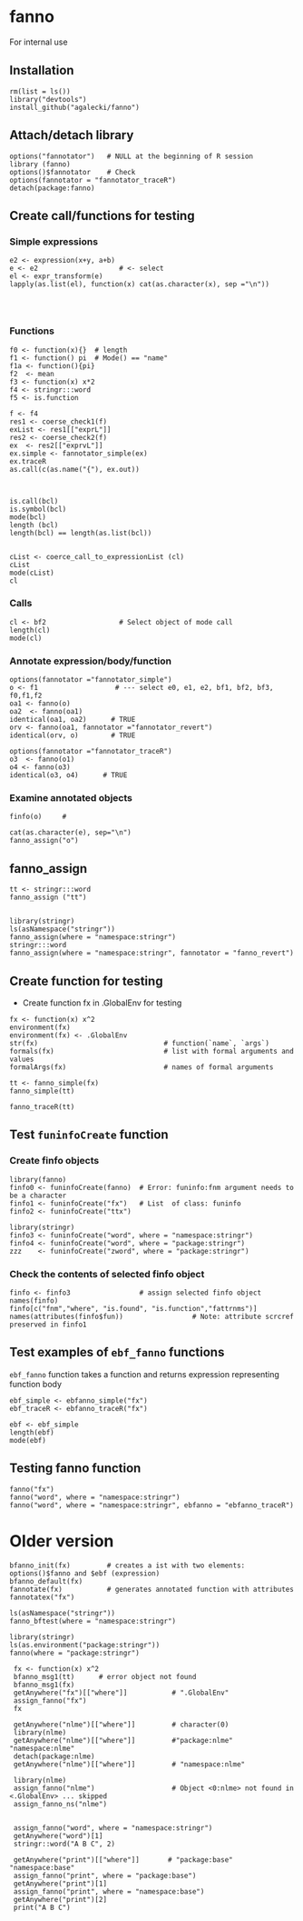 # fanno
For internal use

## Installation
```
rm(list = ls())
library("devtools")
install_github("agalecki/fanno")
```
## Attach/detach library 
```
options("fannotator")   # NULL at the beginning of R session
library (fanno)
options()$fannotator    # Check 
options(fannotator = "fannotator_traceR")
detach(package:fanno)
```
## Create call/functions for testing

### Simple expressions

```
e2 <- expression(x+y, a+b)
e <- e2                    # <- select
el <- expr_transform(e)
lapply(as.list(el), function(x) cat(as.character(x), sep ="\n"))




```


### Functions

```
f0 <- function(x){}  # length
f1 <- function() pi  # Mode() == "name" 
f1a <- function(){pi}
f2  <- mean
f3 <- function(x) x*2
f4 <- stringr:::word
f5 <- is.function
```
```
f <- f4 
res1 <- coerse_check1(f)
exList <- res1[["exprL"]]
res2 <- coerse_check2(f)
ex  <- res2[["exprvL"]]
ex.simple <- fannotator_simple(ex)
ex.traceR
as.call(c(as.name("{"), ex.out))



is.call(bcl)
is.symbol(bcl)
mode(bcl)
length (bcl)
length(bcl) == length(as.list(bcl))


cList <- coerce_call_to_expressionList (cl)
cList
mode(cList)
cl
```
### Calls





```
cl <- bf2                  # Select object of mode call
length(cl)
mode(cl)
```


### Annotate expression/body/function

```
options(fannotator ="fannotator_simple")
o <- f1                   # --- select e0, e1, e2, bf1, bf2, bf3, f0,f1,f2
oa1 <- fanno(o)                     
oa2  <- fanno(oa1)
identical(oa1, oa2)      # TRUE
orv <- fanno(oa1, fannotator ="fannotator_revert")
identical(orv, o)        # TRUE

options(fannotator ="fannotator_traceR")
o3  <- fanno(o1)
o4 <- fanno(o3)
identical(o3, o4)      # TRUE

```

### Examine annotated objects

```
finfo(o)     # 

cat(as.character(e), sep="\n")
fanno_assign("o")

```
## fanno_assign
```
tt <- stringr:::word
fanno_assign ("tt")


library(stringr)
ls(asNamespace("stringr"))
fanno_assign(where = "namespace:stringr")
stringr:::word
fanno_assign(where = "namespace:stringr", fannotator = "fanno_revert")

```



## Create function for testing

* Create function fx in .GlobalEnv for testing

```
fx <- function(x) x^2
environment(fx)                
environment(fx) <- .GlobalEnv
str(fx)                               # function(`name`, `args`)
formals(fx)                           # list with formal arguments and values
formalArgs(fx)                        # names of formal arguments
```

 ```
 tt <- fanno_simple(fx)
 fanno_simple(tt)

 fanno_traceR(tt)
```

## Test `funinfoCreate` function

### Create finfo objects

```
library(fanno)
finfo0 <- funinfoCreate(fanno)  # Error: funinfo:fnm argument needs to be a character
finfo1 <- funinfoCreate("fx")   # List  of class: funinfo
finfo2 <- funinfoCreate("ttx")

library(stringr)
finfo3 <- funinfoCreate("word", where = "namespace:stringr")
finfo4 <- funinfoCreate("word", where = "package:stringr")
zzz    <- funinfoCreate("zword", where = "package:stringr")
```
### Check the contents of selected finfo object

```
finfo <- finfo3                 # assign selected finfo object
names(finfo)
finfo[c("fnm","where", "is.found", "is.function","fattrnms")]  
names(attributes(finfo$fun))                 # Note: attribute scrcref preserved in finfo1
```

## Test examples of `ebf_fanno` functions

`ebf_fanno` function takes a function and returns expression representing function body 

```
ebf_simple <- ebfanno_simple("fx")
ebf_traceR <- ebfanno_traceR("fx")
```

```
ebf <- ebf_simple
length(ebf) 
mode(ebf)
```

## Testing fanno function

```
fanno("fx")
fanno("word", where = "namespace:stringr")
fanno("word", where = "namespace:stringr", ebfanno = "ebfanno_traceR")
```



# Older version
```
bfanno_init(fx)         # creates a ist with two elements: options()$fanno and $ebf (expression)  
bfanno_default(fx)                    
fannotate(fx)           # generates annotated function with attributes
fannotatex("fx")
```
```
ls(asNamespace("stringr"))
fanno_bftest(where = "namespace:stringr")

library(stringr)
ls(as.environment("package:stringr"))
fanno(where = "package:stringr")
```


````
 fx <- function(x) x^2
 bfanno_msg1(tt)      # error object not found
 bfanno_msg1(fx)    
 getAnywhere("fx")[["where"]]           # ".GlobalEnv"
 assign_fanno("fx")
 fx
 
 getAnywhere("nlme")[["where"]]         # character(0)
 library(nlme)   
 getAnywhere("nlme")[["where"]]         #"package:nlme"   "namespace:nlme"
 detach(package:nlme)
 getAnywhere("nlme")[["where"]]         # "namespace:nlme"
 
 library(nlme)
 assign_fanno("nlme")                   # Object <0:nlme> not found in  <.GlobalEnv> ... skipped
 assign_fanno_ns("nlme") 
 
 
 assign_fanno("word", where = "namespace:stringr")
 getAnywhere("word")[1]
 stringr::word("A B C", 2)
 
 getAnywhere("print")[["where"]]       # "package:base" "namespace:base"
 assign_fanno("print", where = "package:base")
 getAnywhere("print")[1]
 assign_fanno("print", where = "namespace:base")
 getAnywhere("print")[2]
 print("A B C")

 
````

